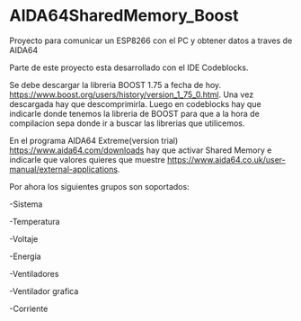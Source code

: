 # AIDA64SharedMemory_Boost
 Proyecto para comunicar un ESP8266 con el PC y obtener datos a traves de AIDA64
 
 Parte de este proyecto esta desarrollado con el IDE Codeblocks.
 
 Se debe descargar la libreria BOOST 1.75 a fecha de hoy. https://www.boost.org/users/history/version_1_75_0.html. Una vez descargada hay que descomprimirla.
 Luego en codeblocks hay que indicarle donde tenemos la libreria de BOOST para que a la hora de compilacion sepa donde ir a buscar las librerias que utilicemos.
 
 
 En el programa AIDA64 Extreme(version trial) https://www.aida64.com/downloads hay que activar Shared Memory e indicarle que valores quieres que muestre https://www.aida64.co.uk/user-manual/external-applications. 
 
 Por ahora los siguientes grupos son soportados:
 
 -Sistema
 
 -Temperatura
 
 -Voltaje
 
 -Energia
 
 -Ventiladores
 
 -Ventilador grafica
 
 -Corriente
